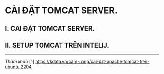# CÀI ĐẶT TOMCAT SERVER.


## I. CÀI ĐẶT TOMCAT SERVER.



## II. SETUP TOMCAT TRÊN INTELIJ.










---
*Tham khảo*
[1] https://kdata.vn/cam-nang/cai-dat-apache-tomcat-tren-ubuntu-2204